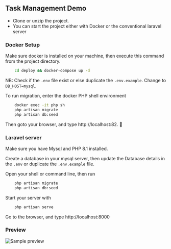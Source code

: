 ## Task Management Demo

- Clone or unzip the project.
- You can start the project either with Docker or the conventional laravel server 
### Docker Setup 
Make sure docker is installed on your machine, then execute this command from the project directory.
```bash
    cd deploy && docker-compose up -d
```
NB: Check if the `.env` file exist or else duplicate the `.env.example`. Change to `DB_HOST=mysql`.

To run migration, enter the docker PHP shell environment
```bash
    docker exec -it php sh
    php artisan migrate
    php artisan db:seed
```
Then goto your browser, and type http://localhost:82. 🎉

### Laravel server
Make sure you have Mysql and PHP 8.1 installed.

Create a database in your mysql server, then update the Database details in the `.env` or duplicate the `.env.example` file.

Open your shell or command line, then run 
```bash
    php artisan migrate
    php artisan db:seed
```
Start your server with 
```bash
    php artisan serve
```

Go to the browser, and type http://localhost:8000 

### Preview
![Sample preview](https://res.cloudinary.com/denj7z5ec/image/upload/v1686916879/sample_ntqgtf.gif)
